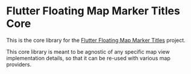 # Flutter Floating Map Marker Titles Core

This is the core library for the [Flutter Floating Map Marker Titles](https://github.com/androidseb/flutter_map_floating_marker_titles) project.

This core library is meant to be agnostic of any specific map view implementation details, so that it can be re-used with various map providers.
